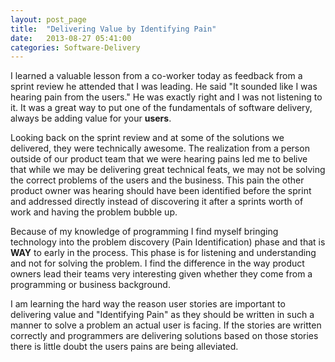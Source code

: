 ```yaml
---
layout: post_page
title:  "Delivering Value by Identifying Pain"
date:   2013-08-27 05:41:00
categories: Software-Delivery
---
```


I learned a valuable lesson from a co-worker today as feedback from a sprint review he attended that I was leading. He said "It sounded like I was hearing pain from the users." He was exactly right and I was not listening to it. It was a great way to put one of the fundamentals of software delivery, always be adding value for your **users**.

Looking back on the sprint review and at some of the solutions we delivered, they were technically awesome. The realization from a person outside of our product team that we were hearing pains led me to belive that while we may be delivering great technical feats, we may not be solving the correct problems of the users and the business. This pain the other product owner was hearing should have been identified before the sprint and addressed directly instead of discovering it after a sprints worth of work and having the problem bubble up.

Because of my knowledge of programming I find myself bringing technology into the problem discovery (Pain Identification) phase and that is **WAY** to early in the process. This phase is for listening and understanding and not for solving the problem. I find the difference in the way product owners lead their teams very interesting given whether they come from a programming or business background. 

I am learning the hard way the reason user stories are important to delivering value and "Identifying Pain" as they should be written in such a manner to solve a problem an actual user is facing. If the stories are written correctly and programmers are delivering solutions based on those stories there is little doubt the users pains are being alleviated.








